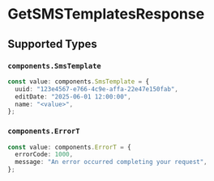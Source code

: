 # GetSMSTemplatesResponse


## Supported Types

### `components.SmsTemplate`

```typescript
const value: components.SmsTemplate = {
  uuid: "123e4567-e766-4c9e-affa-22e47e150fab",
  editDate: "2025-06-01 12:00:00",
  name: "<value>",
};
```

### `components.ErrorT`

```typescript
const value: components.ErrorT = {
  errorCode: 1000,
  message: "An error occurred completing your request",
};
```

